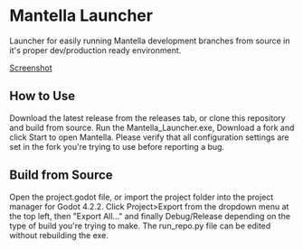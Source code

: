 # Mantella Launcher

Launcher for easily running Mantella development branches from source in it's proper dev/production ready environment.

[Screenshot](https://raw.githubusercontent.com/Pathos14489/Mantella-Launcher/main/assets/example.png)

## How to Use

Download the latest release from the releases tab, or clone this repository and build from source. Run the Mantella_Launcher.exe, Download a fork and click Start to open Mantella. Please verify that all configuration settings are set in the fork you're trying to use before reporting a bug.

## Build from Source

Open the project.godot file, or import the project folder into the project manager for Godot 4.2.2. Click Project>Export from the dropdown menu at the top left, then "Export All..." and finally Debug/Release depending on the type of build you're trying to make. The run_repo.py file can be edited without rebuilding the exe.